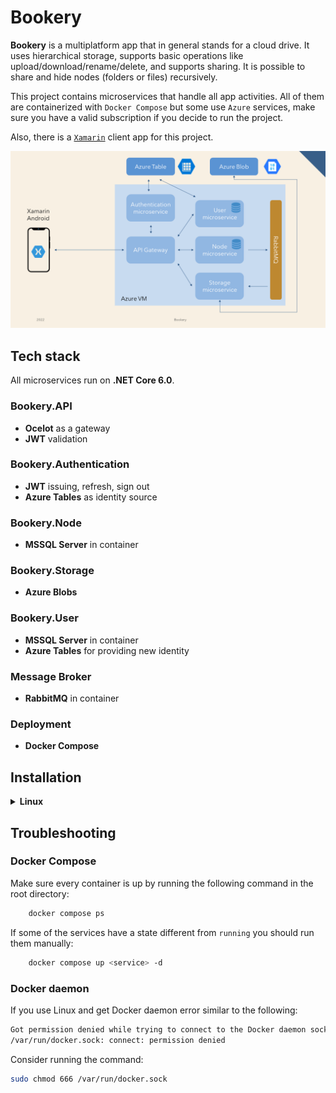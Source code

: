 # Bookery

**Bookery** is a multiplatform app that in general stands for a cloud drive. It uses hierarchical storage, supports basic operations like upload/download/rename/delete, and supports sharing. It is possible to share and hide nodes (folders or files) recursively.

This project contains microservices that handle all app activities. All of them are containerized with `Docker Compose` but some use `Azure` services, make sure you have a valid subscription if you decide to run the project.

Also, there is a [`Xamarin`](https://github.com/VengerAndrey/BookeryMobile) client app for this project.

<p align="center">
<img src="https://github.com/VengerAndrey/Bookery/blob/master/images/infrastructure.png">
</p>

## Tech stack

All microservices run on **.NET Core 6.0**.

### Bookery.API
* **Ocelot** as a gateway
* **JWT** validation

### Bookery.Authentication
* **JWT** issuing, refresh, sign out
* **Azure Tables** as identity source

### Bookery.Node
* **MSSQL Server** in container

### Bookery.Storage
* **Azure Blobs**

### Bookery.User
* **MSSQL Server** in container
* **Azure Tables** for providing new identity

### Message Broker
* **RabbitMQ** in container 

### Deployment
* **Docker Compose**

## Installation

<details><summary><b>Linux</b></summary>

1. Verify installation of `Docker` and `Docker Compose`:
    ```bash
    docker version && docker compose version
    ```
    
2. Clone the repository:
    ```bash
    git clone https://github.com/VengerAndrey/Bookery.git
    ```

3. Navigate inside the repository directory:
    ```bash
    cd Bookery
    ```
    
4. Replace Azure Storage connection string in `appsettings.json` files in `Bookery.Node`, `Bookery.User` and `Bookery.Storage`.

5. Start microservices with the command:
    ```bash
    docker compose up -d
    ```

6. Wait a few seconds after containers are created and then access API at [`localhost:5100`](http://localhost:5100/).


7. To clean up run:
    ```bash
    docker compose down -v --rmi all --remove-orphans
    ```

</details>

## Troubleshooting

### Docker Compose
Make sure every container is up by running the following command in the root directory:
```bash
    docker compose ps
```
If some of the services have a state different from `running` you should run them manually:
```bash
    docker compose up <service> -d
```

### Docker daemon
If you use Linux and get Docker daemon error similar to the following:
```bash
Got permission denied while trying to connect to the Docker daemon socket at unix
/var/run/docker.sock: connect: permission denied
```

Consider running the command:
```bash
sudo chmod 666 /var/run/docker.sock
```